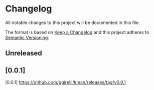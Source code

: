 # Changelog
All notable changes to this project will be documented in this file.

The format is based on [Keep a Changelog](http://keepachangelog.com/en/1.0.0/)
and this project adheres to [Semantic Versioning](http://semver.org/spec/v2.0.0.html).



## Unreleased

## [0.0.1]

[0.0.1] https://github.com/ggirelli/kman/releases/tag/v0.0.1
